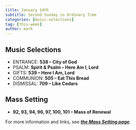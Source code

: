 ```yaml
---
title: January 14th 
subtitle: Second Sunday in Ordinary Time
categories: [music-selections]
tag: [this-week]
author: mark
---
```


## Music Selections

- ENTRANCE: **538 – City of God**
- PSALM: **Spirit & Psalm – Here Am I, Lord**
- GIFTS: **539 – Here I Am, Lord**
- COMMUNION: **505 – Eat This Bread**
- DISMISSAL: **709 – Like Cedars**

## Mass Setting

- **92, 93, 94, 96, 97, 100, 101 – Mass of Renewal**

For more information and links, see _**[the Mass Setting page](/mass-setting/)**_.
